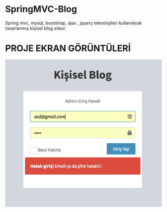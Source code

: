 # SpringMVC-Blog
Spring mvc, mysql, bootstrap, ajax , jquery teknolojileri kullanılarak tasarlanmış kişisel blog sitesi.

# PROJE EKRAN GÖRÜNTÜLERİ
<p>
  
<a href="https://github.com/lerime/SpringMVC-Blog/blob/master/src/main/webapp/resources/Ekran%20Goruntuleri/giris.png">
<img src="https://github.com/lerime/SpringMVC-Blog/blob/master/src/main/webapp/resources/Ekran%20Goruntuleri/giris.png"></a>
